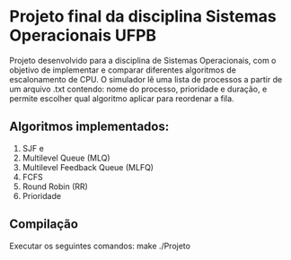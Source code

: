 # Projeto final da disciplina Sistemas Operacionais UFPB

Projeto desenvolvido para a disciplina de Sistemas Operacionais, com o objetivo de implementar e comparar diferentes algoritmos de escalonamento de CPU.
O simulador lê uma lista de processos a partir de um arquivo .txt contendo: nome do processo, prioridade e duração, e permite escolher qual algoritmo aplicar para reordenar a fila.

## Algoritmos implementados:

1. SJF e 
2. Multilevel Queue (MLQ)
3. Multilevel Feedback Queue (MLFQ)
4. FCFS
5. Round Robin (RR)
6. Prioridade

## Compilação
Executar os seguintes comandos:
  make
  ./Projeto

